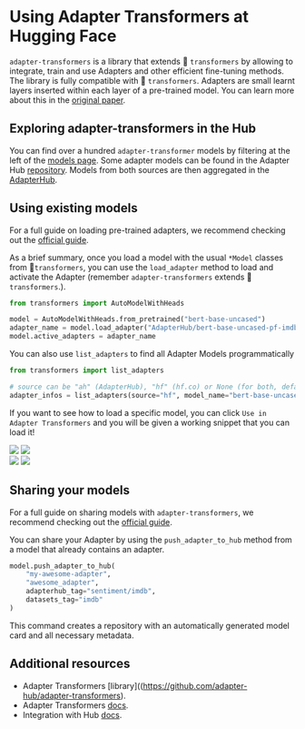 # Using Adapter Transformers at Hugging Face

`adapter-transformers` is a library that extends 🤗 `transformers` by allowing to integrate, train and use Adapters and other efficient fine-tuning methods. The library is fully compatible with 🤗 `transformers`. Adapters are small learnt layers inserted within each layer of a pre-trained model. You can learn more about this in the [original paper](https://arxiv.org/abs/2007.07779). 

## Exploring adapter-transformers in the Hub

You can find over a hundred `adapter-transformer` models by filtering at the left of the [models page](https://huggingface.co/models?library=adapter-transformers&sort=download). Some adapter models can be found in the Adapter Hub [repository](https://github.com/adapter-hub/hub). Models from both sources are then aggregated in the [AdapterHub](https://adapterhub.ml/explore/).


## Using existing models

For a full guide on loading pre-trained adapters, we recommend checking out the [official guide](https://docs.adapterhub.ml/loading.html). 

As a brief summary, once you load a model with the usual `*Model` classes from 🤗`transformers`, you can use the `load_adapter` method to load and activate the Adapter (remember `adapter-transformers` extends 🤗`transformers`.).

```py
from transformers import AutoModelWithHeads

model = AutoModelWithHeads.from_pretrained("bert-base-uncased")
adapter_name = model.load_adapter("AdapterHub/bert-base-uncased-pf-imdb", source="hf")
model.active_adapters = adapter_name
```

You can also use `list_adapters` to find all Adapter Models programmatically

```py
from transformers import list_adapters

# source can be "ah" (AdapterHub), "hf" (hf.co) or None (for both, default)
adapter_infos = list_adapters(source="hf", model_name="bert-base-uncased")
```

If you want to see how to load a specific model, you can click `Use in Adapter Transformers` and you will be given a working snippet that you can load it! 

<div class="flex justify-center">
<img class="block dark:hidden" src="https://huggingface.co/datasets/huggingface/documentation-images/resolve/main/hub/libraries-adapter_transformers_snippet1.png"/>
<img class="hidden dark:block" src="https://huggingface.co/datasets/huggingface/documentation-images/resolve/main/hub/libraries-adapter_transformers-snippet1-dark.png"/>
</div>

<div class="flex justify-center">
<img class="block dark:hidden" src="https://huggingface.co/datasets/huggingface/documentation-images/resolve/main/hub/libraries-adapter_transformers_snippet2.png"/>
<img class="hidden dark:block" src="https://huggingface.co/datasets/huggingface/documentation-images/resolve/main/hub/libraries-adapter_transformers-snippet2-dark.png"/>
</div>

## Sharing your models

For a full guide on sharing models with `adapter-transformers`, we recommend checking out the [official guide](https://docs.adapterhub.ml/huggingface_hub.html#uploading-to-the-hub). 

You can share your Adapter by using the `push_adapter_to_hub` method from a model that already contains an adapter.

```py
model.push_adapter_to_hub(
    "my-awesome-adapter",
    "awesome_adapter",
    adapterhub_tag="sentiment/imdb",
    datasets_tag="imdb"
)
```

This command creates a repository with an automatically generated model card and all necessary metadata.


## Additional resources

* Adapter Transformers [library]((https://github.com/adapter-hub/adapter-transformers).
* Adapter Transformers [docs](https://docs.adapterhub.ml/index.html).
* Integration with Hub [docs](https://docs.adapterhub.ml/huggingface_hub.html).
